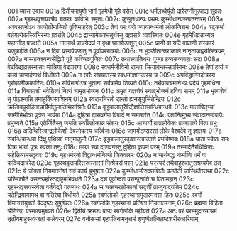 001  	व्यास उवाच
001a	द्वितीयमायुषो भागं गृहमेधी गृहे वसेत्
001c	धर्मलब्धैर्युतो दारैरग्नीनुत्पाद्य सुव्रतः
002a	गृहस्थवृत्तयश्चैव चतस्रः कविभिः स्मृताः
002c	कुसूलधान्यः प्रथमः कुम्भीधान्यस्त्वनन्तरम्
003a	अश्वस्तनोऽथ कापोतीमाश्रितो वृत्तिमाहरेत्
003c	तेषां परः परो ज्यायान्धर्मतो लोकजित्तमः
004a	षट्कर्मा वर्तयत्येकस्त्रिभिरन्यः प्रवर्तते
004c	द्वाभ्यामेकश्चतुर्थस्तु ब्रह्मसत्रे व्यवस्थितः
004e	गृहमेधिव्रतान्यत्र महान्तीह प्रचक्षते
005a	नात्मार्थं पाचयेदन्नं न वृथा घातयेत्पशून्
005c	प्राणी वा यदि वाप्राणी संस्कारं यजुषार्हति
006a	न दिवा प्रस्वपेज्जातु न पूर्वापररात्रयोः
006c	न भुञ्जीतान्तराकाले नानृतावाह्वयेत्स्त्रियम्
007a	नास्यानश्नन्वसेद्विप्रो गृहे कश्चिदपूजितः
007c	तथास्यातिथयः पूज्या हव्यकव्यवहाः सदा
008a	वेदविद्याव्रतस्नाताः श्रोत्रिया वेदपारगाः
008c	स्वधर्मजीविनो दान्ताः क्रियावन्तस्तपस्विनः
008e	तेषां हव्यं च कव्यं चाप्यर्हणार्थं विधीयते
009a	न खरैः संप्रयातस्य स्वधर्माज्ञानकस्य च
009c	अपविद्धाग्निहोत्रस्य गुरोर्वालीककारिणः
010a	संविभागोऽत्र भूतानां सर्वेषामेव शिष्यते
010c	तथैवापचमानेभ्यः प्रदेयं गृहमेधिना
011a	विघसाशी भवेन्नित्यं नित्यं चामृतभोजनः
011c	अमृतं यज्ञशेषं स्याद्भोजनं हविषा समम्
011e	भृत्यशेषं तु योऽश्नाति तमाहुर्विघसाशिनम्
012a	स्वदारनिरतो दान्तो ह्यनसूयुर्जितेन्द्रियः
012c	ऋत्विक्पुरोहिताचार्यैर्मातुलातिथिसंश्रितैः
013a	वृद्धबालातुरैर्वैद्यैर्ज्ञातिसंबन्धिबान्धवैः
013c	मातापितृभ्यां जामीभिर्भ्रात्रा पुत्रेण भार्यया
014a	दुहित्रा दासवर्गेण विवादं न समाचरेत्
014c	एतान्विमुच्य संवादान्सर्वपापैः प्रमुच्यते
015a	एतैर्जितैस्तु जयति सर्वाँल्लोकान्न संशयः
015c	आचार्यो ब्रह्मलोकेशः प्राजापत्ये पिता प्रभुः
016a	अतिथिस्त्विन्द्रलोकेशो देवलोकस्य चर्त्विजः
016c	जामयोऽप्सरसां लोके वैश्वदेवे तु ज्ञातयः
017a	संबन्धिबान्धवा दिक्षु पृथिव्यां मातृमातुलौ
017c	वृद्धबालातुरकृशास्त्वाकाशे प्रभविष्णवः
018a	भ्राता ज्येष्ठः समः पित्रा भार्या पुत्रः स्वका तनुः
018c	छाया स्वा दाशवर्गस्तु दुहिता कृपणं परम्
019a	तस्मादेतैरधिक्षिप्तः सहेन्नित्यमसञ्ज्वरः
019c	गृहधर्मरतो विद्वान्धर्मनित्यो जितक्लमः
020a	न चार्थबद्धः कर्माणि धर्मं वा कञ्चिदाचरेत्
020c	गृहस्थवृत्तयस्तिस्रस्तासां निःश्रेयसं परम्
021a	परस्परं तथैवाहुश्चातुराश्रम्यमेव तत्
021c	ये चोक्ता नियमास्तेषां सर्वं कार्यं बुभूषता
022a	कुम्भीधान्यैरुञ्छशिलैः कापोतीं चास्थितैस्तथा
022c	यस्मिंश्चैते वसन्त्यर्हास्तद्राष्ट्रमभिवर्धते
023a	दश पूर्वान्दश परान्पुनाति च पितामहान्
023c	गृहस्थवृत्तयस्त्वेता वर्तयेद्यो गतव्यथः
024a	स चक्रचरलोकानां सदृशीं प्राप्नुयाद्गतिम्
024c	यतेन्द्रियाणामथ वा गतिरेषा विधीयते
025a	स्वर्गलोको गृहस्थानामुदारमनसां हितः
025c	स्वर्गो विमानसंयुक्तो वेददृष्टः सुपुष्पितः
026a	स्वर्गलोके गृहस्थानां प्रतिष्ठा नियतात्मनाम्
026c	ब्रह्मणा विहिता श्रेणिरेषा यस्मात्प्रमुच्यते
026e	द्वितीयं क्रमशः प्राप्य स्वर्गलोके महीयते
027a	अतः परं परममुदारमाश्रमं तृतीयमाहुस्त्यजतां कलेवरम्
027c	वनौकसां गृहपतिनामनुत्तमं शृणुष्वैतत्क्लिष्टशरीरकारिणाम्

